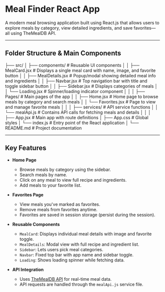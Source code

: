 # Meal Finder React App

A modern meal browsing application built using React.js that allows users to explore meals by category, view detailed ingredients, and save favorites—all using TheMealDB API.

---

##  Folder Structure & Main Components

├── src/
│ ├── components/ # Reusable UI components
│ │ ├── MealCard.jsx # Displays a single meal card with name, image, and favorite button
│ │ ├── MealDetails.jsx # Popup/modal showing detailed meal info and ingredients
│ │ ├── Navbar.jsx # Top navigation bar with title and toggle sidebar button
│ │ ├── Sidebar.jsx # Displays categories of meals
│ │ └── Loading.jsx # Spinner/loading indicator component
│ │
│ ├── Pages/ # Main pages of the app
│ │ ├── Home.jsx # Home page to browse meals by category and search meals
│ │ └── Favorites.jsx # Page to view and manage favorite meals
│ │
│ ├── services/ # API service functions
│ │ └── mealApi.js # Contains API calls for fetching meals and details
│ │
│ ├── App.jsx # Main app with route definitions
│ ├── App.css # Global styles
│ └── index.js # Entry point of the React application
│
└── README.md # Project documentation

---

##  Key Features

- **Home Page**
  - Browse meals by category using the sidebar.
  - Search meals by name.
  - Click on any meal to view full recipe and ingredients.
  - Add meals to your favorite list.

- **Favorites Page**
  - View meals you've marked as favorites.
  - Remove meals from favorites anytime.
  - Favorites are saved in session storage (persist during the session).

- **Reusable Components**
  - `MealCard`: Displays individual meal details with image and favorite toggle.
  - `MealDetails`: Modal view with full recipe and ingredient list.
  - `Sidebar`: Lets users pick meal categories.
  - `Navbar`: Fixed top bar with app name and sidebar toggle.
  - `Loading`: Shows loading spinner while fetching data.

- **API Integration**
  - Uses [TheMealDB API](https://www.themealdb.com/api.php) for real-time meal data.
  - API requests are handled through the `mealApi.js` service file.










